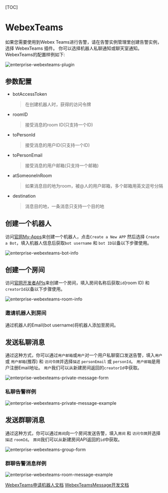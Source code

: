 [TOC]

# WebexTeams

如果您需要使用到Webex Teams进行告警，请在告警实例管理里创建告警实例，选择 WebexTeams 插件。
你可以选择机器人私聊通知或聊天室通知。
WebexTeams的配置样例如下:

![enterprise-webexteams-plugin](https://dolphinscheduler.apache.org/img/alert/enterprise-webexteams-plugin.png)

## 参数配置

* botAccessToken

  > 在创建机器人时，获得的访问令牌

* roomID

  > 接受消息的room ID(只支持一个ID)

* toPersonId

  > 接受消息的用户ID(只支持一个ID)

* toPersonEmail

  > 接受消息的用户邮箱(只支持一个邮箱)

* atSomeoneInRoom

  > 如果消息目的地为room，被@人的用户邮箱，多个邮箱用英文逗号分隔

* destination

  > 消息目的地，一条消息只支持一个目的地

## 创建一个机器人

访问[官网My-Apps](https://developer.webex.com/docs/api/v1/rooms/create-a-room)来创建一个机器人，点击`Create a New APP` 然后选择 `Create a Bot`，填入机器人信息后获取`bot username` 和 `bot ID`以备以下步骤使用。

![enterprise-webexteams-bot-info](https://dolphinscheduler.apache.org/img/alert/enterprise-webexteams-bot.png)

## 创建一个房间

访问[官网开发者APIs](https://developer.webex.com/docs/api/v1/rooms/create-a-room)来创建一个房间，填入房间名称后获取`id`(room ID) 和 `creatorId`以备以下步骤使用。

![enterprise-webexteams-room-info](https://dolphinscheduler.apache.org/img/alert/enterprise-webexteams-room.png)

### 邀请机器人到房间

通过机器人的Email(bot username)将机器人添加至房间。

## 发送私聊消息

通过这种方式，你可以通过`用户邮箱`或`用户`对一个用户私聊窗口发送告警，填入`用户` 或 `用户邮箱`(推荐) 和 `访问令牌`并选择`描述` `personEmail` 或 `personId`。
`用户邮箱`是用户注册Email地址。
`用户`我们可以从新建房间返回的`creatorId`中获取。

![enterprise-webexteams-private-message-form](https://dolphinscheduler.apache.org/img/alert/enterprise-webexteams-private-form.png)

### 私聊告警样例

![enterprise-webexteams-private-message-example](https://dolphinscheduler.apache.org/img/alert/enterprise-webexteams-private-msg.png)

## 发送群聊消息

通过这种方式，你可以通过`房间`向一个房间发送告警，填入`房间` 和 `访问令牌`并选择`描述` `roomId`。
`房间`我们可以从新建房间API返回的`id`中获取。

![enterprise-webexteams-group-form](https://dolphinscheduler.apache.org/img/alert/enterprise-webexteams-group-form.png)

### 群聊告警消息样例

![enterprise-webexteams-room-message-example](https://dolphinscheduler.apache.org/img/alert/enterprise-webexteams-room-msg.png)

[WebexTeams申请机器人文档](https://developer.webex.com/docs/bots)
[WebexTeamsMessage开发文档](https://developer.webex.com/docs/api/v1/messages/create-a-message)
